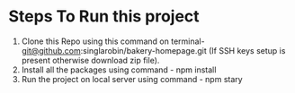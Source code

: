# Steps To Run this project
1) Clone this Repo using this command on terminal- git@github.com:singlarobin/bakery-homepage.git (If SSH keys setup is present otherwise download zip file).
2) Install all the packages using command - npm install
3) Run the project on local server using command - npm stary 



